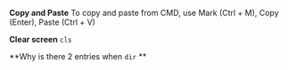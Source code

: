 **Copy and Paste**
To copy and paste from CMD, use Mark (Ctrl + M), Copy (Enter), Paste (Ctrl + V)

**Clear screen**
`cls`

**Why is there 2 entries when `dir` **
